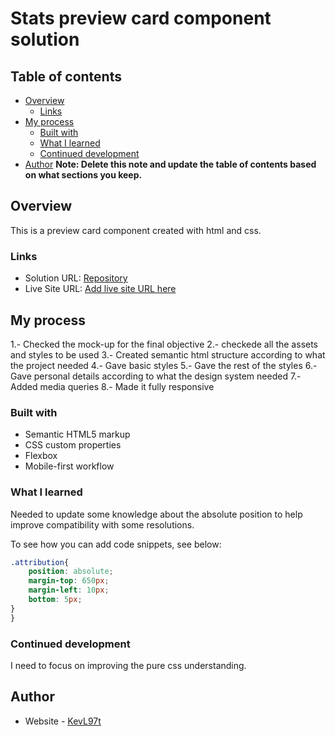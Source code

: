 # Stats preview card component solution

## Table of contents

- [Overview](#overview)
  - [Links](#links)
- [My process](#my-process)
  - [Built with](#built-with)
  - [What I learned](#what-i-learned)
  - [Continued development](#continued-development)
- [Author](#author)
**Note: Delete this note and update the table of contents based on what sections you keep.**

## Overview

This is a preview card component created with html and css.

### Links

- Solution URL: [Repository](https://github.com/KevL97t/stats-preview-card-component)
- Live Site URL: [Add live site URL here](https://your-live-site-url.com)

## My process

1.- Checked the mock-up for the final objective
2.- checkede all the assets and styles to be used
3.- Created semantic html structure according to what the project needed
4.- Gave basic styles
5.- Gave the rest of the styles
6.- Gave personal details according to what the design system needed
7.- Added media queries
8.- Made it fully responsive

### Built with

- Semantic HTML5 markup
- CSS custom properties
- Flexbox
- Mobile-first workflow

### What I learned

Needed to update some knowledge about the absolute position to help 
improve compatibility with some resolutions.

To see how you can add code snippets, see below:

```css
.attribution{
    position: absolute;
    margin-top: 650px;
    margin-left: 10px;
    bottom: 5px;
}
}
```

### Continued development

I need to focus on improving the pure css understanding.


## Author

- Website - [KevL97t](https://github.com/KevL97t)
